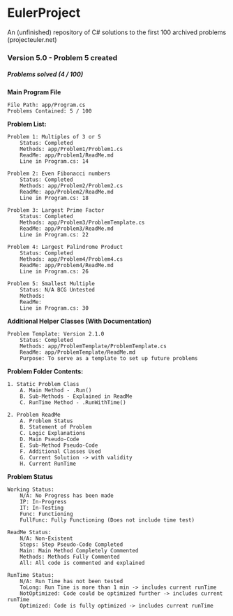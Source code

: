 # EulerProject
An (unfinished) repository of C# solutions to the first 100 archived problems (projecteuler.net)

### Version 5.0 - Problem 5 created
##### Problems solved (4 / 100)

**Main Program File**

    File Path: app/Program.cs
    Problems Contained: 5 / 100

**Problem List:**

    Problem 1: Multiples of 3 or 5
        Status: Completed
        Methods: app/Problem1/Problem1.cs
        ReadMe: app/Problem1/ReadMe.md  
        Line in Program.cs: 14
        
    Problem 2: Even Fibonacci numbers
        Status: Completed
        Methods: app/Problem2/Problem2.cs
        ReadMe: app/Problem2/ReadMe.md
        Line in Program.cs: 18

    Problem 3: Largest Prime Factor
        Status: Completed
        Methods: app/Problem3/ProblemTemplate.cs
        ReadMe: app/Problem3/ReadMe.md
        Line in Program.cs: 22

    Problem 4: Largest Palindrome Product
        Status: Completed
        Methods: app/Problem4/Problem4.cs
        ReadMe: app/Problem4/ReadMe.md
        Line in Program.cs: 26
    
    Problem 5: Smallest Multiple
        Status: N/A BCG Untested
        Methods:
        ReadMe:
        Line in Program.cs: 30


 **Additional Helper Classes (With Documentation)**

    Problem Template: Version 2.1.0
        Status: Completed
        Methods: app/ProblemTemplate/ProblemTemplate.cs
        ReadMe: app/ProblemTemplate/ReadMe.md
        Purpose: To serve as a template to set up future problems


**Problem Folder Contents:**

    1. Static Problem Class
        A. Main Method - .Run()
        B. Sub-Methods - Explained in ReadMe
        C. RunTime Method - .RunWithTime()

    2. Problem ReadMe
        A. Problem Status
        B. Statement of Problem
        C. Logic Explanations
        D. Main Pseudo-Code
        E. Sub-Method Pseudo-Code
        F. Additional Classes Used
        G. Current Solution -> with validity
        H. Current RunTime


**Problem Status**   

    Working Status:
        N/A: No Progress has been made
        IP: In-Progress
        IT: In-Testing
        Func: Functioning
        FullFunc: Fully Functioning (Does not include time test)

    ReadMe Status:
        N/A: Non-Existent
        Steps: Step Pseudo-Code Completed
        Main: Main Method Completely Commented
        Methods: Methods Fully Commented
        All: All code is commented and explained

    RunTime Status:
        N/A: Run Time has not been tested
        ToLong: Run Time is more than 1 min -> includes current runTime
        NotOptimized: Code could be optimized further -> includes current runTime
        Optimized: Code is fully optimized -> includes current runTime


